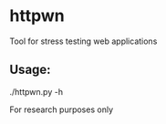 # httpwn
Tool for stress testing web applications

## Usage:
./httpwn.py -h

For research purposes only 
